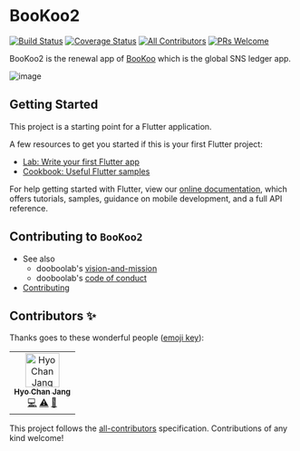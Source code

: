 # BooKoo2
[![Build Status](https://travis-ci.com/hyochan/bookoo2.svg?token=LrhznigBQyTepcFfeNdp&branch=master)](https://travis-ci.com/hyochan/bookoo2)
[![Coverage Status](https://coveralls.io/repos/github/hyochan/bookoo2/badge.svg?branch=master)](https://coveralls.io/github/hyochan/bookoo2?branch=master)
[![All Contributors](https://img.shields.io/badge/all_contributors-1-orange.svg?style=flat-square)](#contributors)
[![PRs Welcome](https://img.shields.io/badge/PRs-welcome-brightgreen.svg?style=flat-square)](CONTRIBUTING.md)

BooKoo2 is the renewal app of [BooKoo](https://apps.apple.com/us/app/bookoo/id1276062364?l=ko&ls=1) which is the global SNS ledger app.

![image](https://user-images.githubusercontent.com/27461460/64003245-ced92f80-cb46-11e9-9939-42d7944d3ea6.png)

## Getting Started

This project is a starting point for a Flutter application.

A few resources to get you started if this is your first Flutter project:

- [Lab: Write your first Flutter app](https://flutter.io/docs/get-started/codelab)
- [Cookbook: Useful Flutter samples](https://flutter.io/docs/cookbook)

For help getting started with Flutter, view our 
[online documentation](https://flutter.io/docs), which offers tutorials, 
samples, guidance on mobile development, and a full API reference.

## Contributing to `BooKoo2`
* See also
  - dooboolab's [vision-and-mission](https://github.com/dooboolab/dooboolab.com/blob/master/vision-and-mission.md)
  - dooboolab's [code of conduct](https://github.com/dooboolab/dooboolab.com/blob/master/code-of-conduct.md)
* [Contributing](CONTRIBUTING.md)

## Contributors ✨

Thanks goes to these wonderful people ([emoji key](https://allcontributors.org/docs/en/emoji-key)):

<!-- ALL-CONTRIBUTORS-LIST:START - Do not remove or modify this section -->
<!-- prettier-ignore -->
<table>
  <tr>
    <td align="center"><a href="http://dooboolab.com"><img src="https://avatars0.githubusercontent.com/u/27461460?v=4" width="60px;" alt="Hyo Chan Jang"/><br /><sub><b>Hyo Chan Jang</b></sub></a><br /><a href="https://github.com/whatssub/whatssub-mobile/commits?author=hyochan" title="Code">💻</a> <a href="https://github.com/whatssub/whatssub-mobile/commits?author=hyochan" title="Tests">⚠️</a> <a href="https://github.com/whatssub/whatssub-mobile/commits?author=hyochan" title="Documentation">📖</a></td>
  </tr>
</table>

<!-- ALL-CONTRIBUTORS-LIST:END -->

This project follows the [all-contributors](https://github.com/all-contributors/all-contributors) specification. Contributions of any kind welcome!
